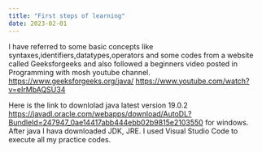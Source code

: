 ```yaml
---
title: "First steps of learning"
date: 2023-02-01
---
```

I have referred to some basic concepts like syntaxes,identifiers,datatypes,operators and some codes from a website called Geeksforgeeks and also followed a beginners video posted in Programming with mosh youtube channel.
https://www.geeksforgeeks.org/java/
https://www.youtube.com/watch?v=eIrMbAQSU34

Here is the link to downlolad java latest version 19.0.2 https://javadl.oracle.com/webapps/download/AutoDL?BundleId=247947_0ae14417abb444ebb02b9815e2103550 for windows.
After java I hava downloaded JDK, JRE. I used Visual Studio Code to execute all my practice codes.



